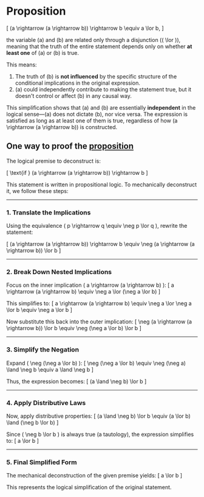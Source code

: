 # Proposition

\[
(a \rightarrow (a \rightarrow b)) \rightarrow b \equiv a \lor b,
\]

the variable \(a\) and \(b\) are related only through a disjunction (\( \lor \)), meaning that the truth of the entire statement depends only on whether **at least one** of \(a\) or \(b\) is true. 

This means:

1. The truth of \(b\) is **not influenced** by the specific structure of the conditional implications in the original expression.
2. \(a\) could independently contribute to making the statement true, but it doesn't control or affect \(b\) in any causal way.

This simplification shows that \(a\) and \(b\) are essentially **independent** in the logical sense—\(a\) does not dictate \(b\), nor vice versa. The expression is satisfied as long as at least one of them is true, regardless of how \(a \rightarrow (a \rightarrow b)\) is constructed.

## One way to proof the [proposition](#Proposition)

The logical premise to deconstruct is: 

\[
\text{if } (a \rightarrow (a \rightarrow b)) \rightarrow b
\]

This statement is written in propositional logic. To mechanically deconstruct it, we follow these steps:

---

### **1. Translate the Implications**
Using the equivalence \( p \rightarrow q \equiv \neg p \lor q \), rewrite the statement:

\[
(a \rightarrow (a \rightarrow b)) \rightarrow b \equiv \neg (a \rightarrow (a \rightarrow b)) \lor b
\]

---

### **2. Break Down Nested Implications**
Focus on the inner implication \( a \rightarrow (a \rightarrow b) \):
\[
a \rightarrow (a \rightarrow b) \equiv \neg a \lor (\neg a \lor b)
\]

This simplifies to:
\[
a \rightarrow (a \rightarrow b) \equiv \neg a \lor \neg a \lor b \equiv \neg a \lor b
\]

Now substitute this back into the outer implication:
\[
\neg (a \rightarrow (a \rightarrow b)) \lor b \equiv \neg (\neg a \lor b) \lor b
\]

---

### **3. Simplify the Negation**
Expand \( \neg (\neg a \lor b) \):
\[
\neg (\neg a \lor b) \equiv \neg (\neg a) \land \neg b \equiv a \land \neg b
\]

Thus, the expression becomes:
\[
(a \land \neg b) \lor b
\]

---

### **4. Apply Distributive Laws**
Now, apply distributive properties:
\[
(a \land \neg b) \lor b \equiv (a \lor b) \land (\neg b \lor b)
\]

Since \( \neg b \lor b \) is always true (a tautology), the expression simplifies to:
\[
a \lor b
\]

---

### **5. Final Simplified Form**
The mechanical deconstruction of the given premise yields:
\[
a \lor b
\]

This represents the logical simplification of the original statement.
